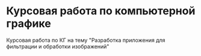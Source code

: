 # Курсовая работа по компьютерной графике

Курсовая работа по КГ на тему "Разработка приложения для фильтрации и обработки изображений"